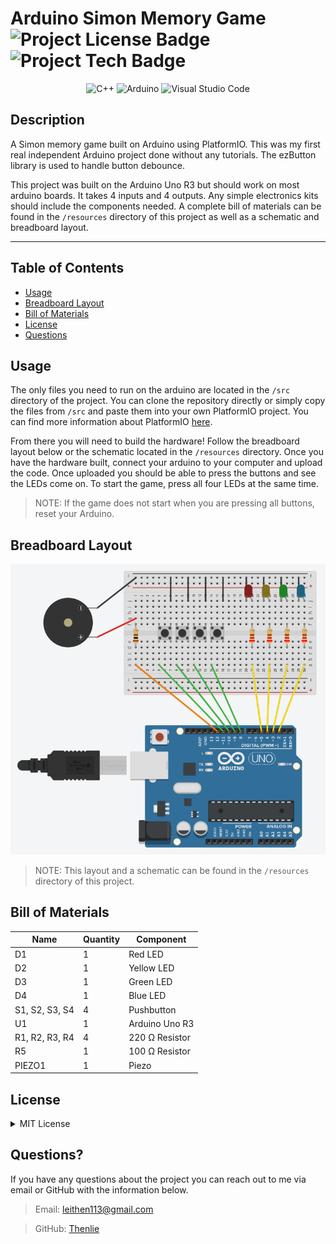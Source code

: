# Arduino Simon Memory Game ![Project License Badge](https://img.shields.io/badge/license-MIT-brightgreen) ![Project Tech Badge](https://img.shields.io/badge/platform-Arduino-informational) 

<div align="center">

![C++](https://img.shields.io/badge/c++-%2300599C.svg?style=for-the-badge&logo=c%2B%2B&logoColor=white)
![Arduino](https://img.shields.io/badge/-Arduino-00979D?style=for-the-badge&logo=Arduino&logoColor=white)
![Visual Studio Code](https://img.shields.io/badge/Visual%20Studio%20Code-0078d7.svg?style=for-the-badge&logo=visual-studio-code&logoColor=white)

</div>

## Description

A Simon memory game built on Arduino using PlatformIO. This was my first real independent Arduino project done without any tutorials. The ezButton library is used to handle button debounce. 

This project was built on the Arduino Uno R3 but should work on most arduino boards. It takes 4 inputs and 4 outputs. Any simple electronics kits should include the components needed. A complete bill of materials can be found in the `/resources` directory of this project as well as a schematic and breadboard layout. 

***

 ## Table of Contents

  * [Usage](#usage)
  * [Breadboard Layout](#breadboard)
  * [Bill of Materials](#bom)
  * [License](#license)
  * [Questions](#questions)

## Usage

The only files you need to run on the arduino are located in the `/src` directory of the project. You can clone the repository directly or simply copy the files from `/src` and paste them into your own PlatformIO project. You can find more information about PlatformIO [here](https://platformio.org/). 

From there you will need to build the hardware! Follow the breadboard layout below or the schematic located in the `/resources` directory. Once you have the hardware built, connect your arduino to your computer and upload the code. Once uploaded you should be able to press the buttons and see the LEDs come on. To start the game, press all four LEDs at the same time. 

> NOTE: If the game does not start when you are pressing all buttons, reset your Arduino. 

## Breadboard Layout <a id="breadboard"></a>

![Breadboard Layout](https://github.com/Thenlie/simon-game/blob/main/resources/breadboard-layout.PNG) 

> NOTE: This layout and a schematic can be found in the `/resources` directory of this project. 

## Bill of Materials <a id="bom"></a>

|Name          |Quantity|Component      |
|--------------|--------|---------------|
|D1            |1       |Red LED        |
|D2            |1       |Yellow LED     |
|D3            |1       |Green LED      |
|D4            |1       |Blue LED       |
|S1, S2, S3, S4|4       | Pushbutton    |
|U1            |1       | Arduino Uno R3|
|R1, R2, R3, R4|4       |220 Ω Resistor |
|R5            |1       |100 Ω Resistor |
|PIEZO1        |1       |Piezo          |

## License

<details>

<summary>MIT License</summary>

> Copyright (c) [2022] [Thenlie]
> 
> __Permission is hereby granted, free of charge, to any person obtaining a copy__
> __of this software and associated documentation files (the "Software"), to deal__
> __in the Software without restriction, including without limitation the rights__
> __to use, copy, modify, merge, publish, distribute, sublicense, and/or sell__
> __copies of the Software, and to permit persons to whom the Software is__
> __furnished to do so, subject to the following conditions:__
> 
> The above copyright notice and this permission notice shall be included in all
> copies or substantial portions of the Software.
> 
> THE SOFTWARE IS PROVIDED "AS IS", WITHOUT WARRANTY OF ANY KIND, EXPRESS OR
> IMPLIED, INCLUDING BUT NOT LIMITED TO THE WARRANTIES OF MERCHANTABILITY,
> FITNESS FOR A PARTICULAR PURPOSE AND NONINFRINGEMENT. IN NO EVENT SHALL THE
> AUTHORS OR COPYRIGHT HOLDERS BE LIABLE FOR ANY CLAIM, DAMAGES OR OTHER
> LIABILITY, WHETHER IN AN ACTION OF CONTRACT, TORT OR OTHERWISE, ARISING FROM,
> OUT OF OR IN CONNECTION WITH THE SOFTWARE OR THE USE OR OTHER DEALINGS IN THE
> SOFTWARE.

</details>

## Questions?

If you have any questions about the project you can reach out to me via email or GitHub with the information below. 

>Email: leithen113@gmail.com 

>GitHub: [Thenlie](https://github.com/Thenlie)
